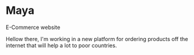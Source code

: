 # Maya
E-Commerce website

Hellow there, I'm working in a new platform for ordering products off the internet that will help a lot to poor countries. 
